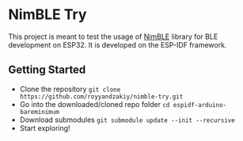 # NimBLE Try

This project is meant to test the usage of [NimBLE](https://github.com/h2zero/esp-nimble-cpp/) library for BLE development on ESP32. It is developed on the ESP-IDF framework.

## Getting Started

- Clone the repository `git clone https://github.com/royyandzakiy/nimble-try.git`
- Go into the downloaded/cloned repo folder `cd espidf-arduino-bareminimum`
- Download submodules `git submodule update --init --recursive`
- Start exploring!